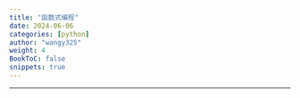 ```yaml
---
title: "函数式编程"
date: 2024-06-06
categories: [python]
author: "wangy325"
weight: 4
BookToC: false
snippets: true
---
```


---
